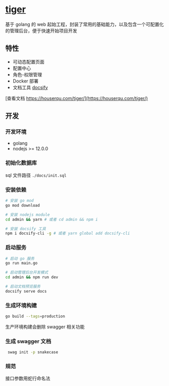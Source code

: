 # [tiger](https://houserqu.com/tiger/)

基于 golang 的 web 起始工程，封装了常用的基础能力，以及包含一个可配置化的管理后台，便于快速开始项目开发

## 特性

- 可动态配置页面
- 配置中心
- 角色-权限管理
- Docker 部署
- 文档工具 [docsify]((https://docsify.js.org/))

[查看文档 https://houserqu.com/tiger/](https://houserqu.com/tiger/)

## 开发

### 开发环境

- golang
- nodejs >= 12.0.0

### 初始化数据库

sql 文件路径 `./docs/init.sql`

### 安装依赖

```bash
# 安装 go mod
go mod download

# 安装 nodejs module
cd admin && yarn # 或者 cd admin && npm i

# 安装 docsify 工具
npm i docsify-cli -g # 或者 yarn global add docsify-cli
```

### 启动服务
```bash
# 启动 go 服务
go run main.go

# 启动管理后台开发模式
cd admin && npm run dev

# 启动文档预览服务
docsify serve docs
```

### 生成环境构建

```bash
go build --tags=production
```

生产环境构建会删除 swagger 相关功能

### 生成 swagger 文档

```bash
 swag init -p snakecase
```

### 规范

接口参数用蛇行命名法